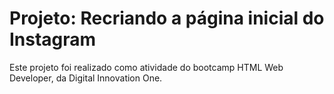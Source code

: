 
# Projeto: Recriando a página inicial do Instagram

Este projeto foi realizado como atividade do bootcamp HTML Web Developer, da Digital Innovation One. 

